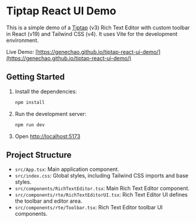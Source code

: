 # Tiptap React UI Demo

This is a simple demo of a [Tiptap](https://tiptap.dev) (v3) Rich Text Editor with custom toolbar in React (v19) and Tailwind CSS (v4). It uses Vite for the development environment.

Live Demo: [https://genechao.github.io/tiptap-react-ui-demo/](https://genechao.github.io/tiptap-react-ui-demo/)

## Getting Started

1.  Install the dependencies:

    ```bash
    npm install
    ```

2.   Run the development server:

     ```bash
     npm run dev
     ```

3.   Open [http://localhost:5173](http://localhost:5173)

## Project Structure

*   `src/App.tsx`: Main application component.
*   `src/index.css`: Global styles, including Tailwind CSS imports and base styles.
*   `src/components/RichTextEditor.tsx`: Main Rich Text Editor component.
*   `src/components/rte/RichTextEditorUI.tsx`: Rich Text Editor UI defines the toolbar and editor area.
*   `src/components/rte/Toolbar.tsx`: Rich Text Editor toolbar UI components.
